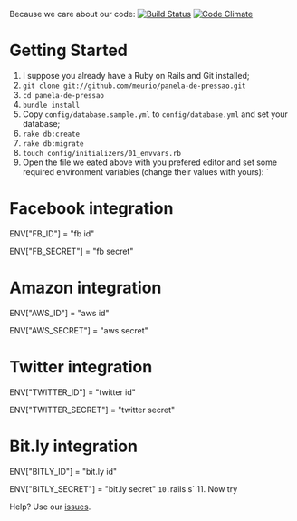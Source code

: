 Because we care about our code: [![Build Status](https://secure.travis-ci.org/meurio/panela-de-pressao.png?branch=master)](http://travis-ci.org/meurio/panela-de-pressao) [![Code Climate](https://codeclimate.com/badge.png)](https://codeclimate.com/github/meurio/panela-de-pressao)

# Getting Started
1. I suppose you already have a Ruby on Rails and Git installed;
2. `git clone git://github.com/meurio/panela-de-pressao.git`
3. `cd panela-de-pressao`
4. `bundle install`
5. Copy `config/database.sample.yml` to `config/database.yml` and set your database;
6. `rake db:create`
7. `rake db:migrate`
8. `touch config/initializers/01_envvars.rb`
9. Open the file we eated above with you prefered editor and set some required environment variables (change their values with yours):
`
# Facebook integration

ENV["FB_ID"] = "fb id"

ENV["FB_SECRET"] = "fb secret"

# Amazon integration

ENV["AWS_ID"] = "aws id"

ENV["AWS_SECRET"] = "aws secret"

# Twitter integration

ENV["TWITTER_ID"] = "twitter id"

ENV["TWITTER_SECRET"] = "twitter secret"

# Bit.ly integration

ENV["BITLY_ID"] = "bit.ly id"

ENV["BITLY_SECRET"] = "bit.ly secret"
`
10. `rails s`
11. Now try [](http://localhost:3000/)

Help? Use our [issues](https://github.com/meurio/panela-de-pressao/issues).